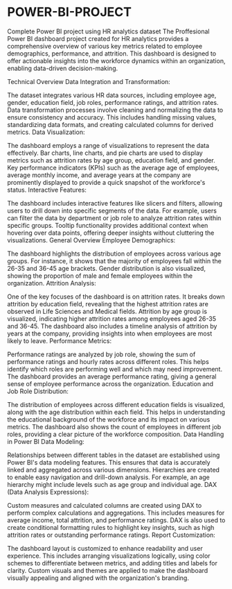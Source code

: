 # POWER-BI-PROJECT
Complete Power BI project using HR analytics dataset
The Proffesional  Power BI dashboard project created for HR analytics provides a comprehensive overview of various key metrics related to employee demographics, performance, and attrition. This dashboard is designed to offer actionable insights into the workforce dynamics within an organization, enabling data-driven decision-making.

Technical Overview
Data Integration and Transformation:

The dataset integrates various HR data sources, including employee age, gender, education field, job roles, performance ratings, and attrition rates.
Data transformation processes involve cleaning and normalizing the data to ensure consistency and accuracy. This includes handling missing values, standardizing data formats, and creating calculated columns for derived metrics.
Data Visualization:

The dashboard employs a range of visualizations to represent the data effectively. Bar charts, line charts, and pie charts are used to display metrics such as attrition rates by age group, education field, and gender.
Key performance indicators (KPIs) such as the average age of employees, average monthly income, and average years at the company are prominently displayed to provide a quick snapshot of the workforce's status.
Interactive Features:

The dashboard includes interactive features like slicers and filters, allowing users to drill down into specific segments of the data. For example, users can filter the data by department or job role to analyze attrition rates within specific groups.
Tooltip functionality provides additional context when hovering over data points, offering deeper insights without cluttering the visualizations.
General Overview
Employee Demographics:

The dashboard highlights the distribution of employees across various age groups. For instance, it shows that the majority of employees fall within the 26-35 and 36-45 age brackets.
Gender distribution is also visualized, showing the proportion of male and female employees within the organization.
Attrition Analysis:

One of the key focuses of the dashboard is on attrition rates. It breaks down attrition by education field, revealing that the highest attrition rates are observed in Life Sciences and Medical fields.
Attrition by age group is visualized, indicating higher attrition rates among employees aged 26-35 and 36-45.
The dashboard also includes a timeline analysis of attrition by years at the company, providing insights into when employees are most likely to leave.
Performance Metrics:

Performance ratings are analyzed by job role, showing the sum of performance ratings and hourly rates across different roles. This helps identify which roles are performing well and which may need improvement.
The dashboard provides an average performance rating, giving a general sense of employee performance across the organization.
Education and Job Role Distribution:

The distribution of employees across different education fields is visualized, along with the age distribution within each field. This helps in understanding the educational background of the workforce and its impact on various metrics.
The dashboard also shows the count of employees in different job roles, providing a clear picture of the workforce composition.
Data Handling in Power BI
Data Modeling:

Relationships between different tables in the dataset are established using Power BI's data modeling features. This ensures that data is accurately linked and aggregated across various dimensions.
Hierarchies are created to enable easy navigation and drill-down analysis. For example, an age hierarchy might include levels such as age group and individual age.
DAX (Data Analysis Expressions):

Custom measures and calculated columns are created using DAX to perform complex calculations and aggregations. This includes measures for average income, total attrition, and performance ratings.
DAX is also used to create conditional formatting rules to highlight key insights, such as high attrition rates or outstanding performance ratings.
Report Customization:

The dashboard layout is customized to enhance readability and user experience. This includes arranging visualizations logically, using color schemes to differentiate between metrics, and adding titles and labels for clarity.
Custom visuals and themes are applied to make the dashboard visually appealing and aligned with the organization's branding.
